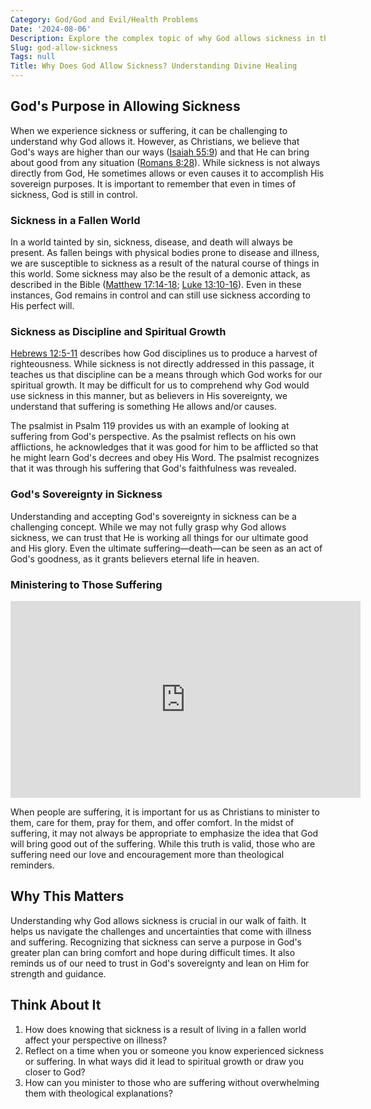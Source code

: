 ```yaml
---
Category: God/God and Evil/Health Problems
Date: '2024-08-06'
Description: Explore the complex topic of why God allows sickness in this thought-provoking article that delves into the theological aspects of suffering and divine providence.
Slug: god-allow-sickness
Tags: null
Title: Why Does God Allow Sickness? Understanding Divine Healing
---
```


## God's Purpose in Allowing Sickness

When we experience sickness or suffering, it can be challenging to understand why God allows it. However, as Christians, we believe that God's ways are higher than our ways ([Isaiah 55:9](https://www.bibleref.com/Isaiah/55/Isaiah-55-9.html)) and that He can bring about good from any situation ([Romans 8:28](https://www.bibleref.com/Romans/8/Romans-8-28.html)). While sickness is not always directly from God, He sometimes allows or even causes it to accomplish His sovereign purposes. It is important to remember that even in times of sickness, God is still in control.

### Sickness in a Fallen World

In a world tainted by sin, sickness, disease, and death will always be present. As fallen beings with physical bodies prone to disease and illness, we are susceptible to sickness as a result of the natural course of things in this world. Some sickness may also be the result of a demonic attack, as described in the Bible ([Matthew 17:14-18](https://www.bibleref.com/Matthew/17/Matthew-17-14.html); [Luke 13:10-16](https://www.bibleref.com/Luke/13/Luke-13-10.html)). Even in these instances, God remains in control and can still use sickness according to His perfect will.

### Sickness as Discipline and Spiritual Growth

[Hebrews 12:5-11](https://www.bibleref.com/Hebrews/12/Hebrews-12-5.html) describes how God disciplines us to produce a harvest of righteousness. While sickness is not directly addressed in this passage, it teaches us that discipline can be a means through which God works for our spiritual growth. It may be difficult for us to comprehend why God would use sickness in this manner, but as believers in His sovereignty, we understand that suffering is something He allows and/or causes.

The psalmist in Psalm 119 provides us with an example of looking at suffering from God's perspective. As the psalmist reflects on his own afflictions, he acknowledges that it was good for him to be afflicted so that he might learn God's decrees and obey His Word. The psalmist recognizes that it was through his suffering that God's faithfulness was revealed.

### God's Sovereignty in Sickness

Understanding and accepting God's sovereignty in sickness can be a challenging concept. While we may not fully grasp why God allows sickness, we can trust that He is working all things for our ultimate good and His glory. Even the ultimate suffering—death—can be seen as an act of God's goodness, as it grants believers eternal life in heaven.

### Ministering to Those Suffering


<iframe width="560" height="315" src="https://www.youtube.com/embed/MGMRuIVGSNc" frameborder="0" allow="autoplay; encrypted-media" allowfullscreen></iframe>


When people are suffering, it is important for us as Christians to minister to them, care for them, pray for them, and offer comfort. In the midst of suffering, it may not always be appropriate to emphasize the idea that God will bring good out of the suffering. While this truth is valid, those who are suffering need our love and encouragement more than theological reminders.

## Why This Matters

Understanding why God allows sickness is crucial in our walk of faith. It helps us navigate the challenges and uncertainties that come with illness and suffering. Recognizing that sickness can serve a purpose in God's greater plan can bring comfort and hope during difficult times. It also reminds us of our need to trust in God's sovereignty and lean on Him for strength and guidance.

## Think About It

1. How does knowing that sickness is a result of living in a fallen world affect your perspective on illness?
2. Reflect on a time when you or someone you know experienced sickness or suffering. In what ways did it lead to spiritual growth or draw you closer to God?
3. How can you minister to those who are suffering without overwhelming them with theological explanations?